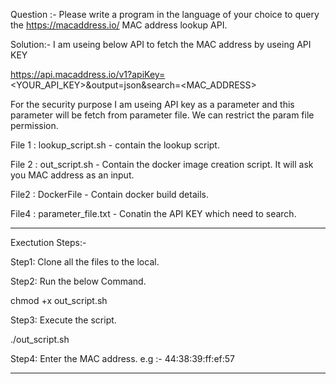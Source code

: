 Question :-
Please write a program in the language of your choice to query the https://macaddress.io/ MAC address lookup API. 

Solution:-
I am useing below API to fetch the MAC address by useing API KEY

https://api.macaddress.io/v1?apiKey=<YOUR_API_KEY>&output=json&search=<MAC_ADDRESS>

For the security purpose I am useing API key as a parameter and this parameter will be fetch from parameter file.
We can restrict the param file permission.


File 1 : lookup_script.sh - contain the lookup script.

File 2 : out_script.sh - Contain the docker image creation script. It will ask you MAC address as an input.

File2  : DockerFile - Contain docker build details.

File4  : parameter_file.txt - Conatin the API KEY which need to search. 

************************************************************************************

Exectution Steps:-

Step1: Clone all the files to the local.

Step2: Run the below Command.

chmod +x out_script.sh

Step3: Execute the script.

./out_script.sh

Step4: Enter the MAC address. e.g :- 44:38:39:ff:ef:57


****************************************************************************************




